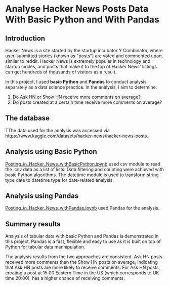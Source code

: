 # Analyse Hacker News Posts Data With Basic Python and With Pandas
## Introduction 
Hacker News is a site started by the startup incubator Y Combinator, where user-submitted stories (known as "posts") are voted and commented upon, similar to reddit. Hacker News is extremely popular in technology and startup circles, and posts that make it to the top of Hacker News' listings can get hundreds of thousands of visitors as a result.

In this project, I used **basic Python** and **Pandas** to conduct analysis separately as a data science practice. In the analysis, I aim to determine: 

1. Do Ask HN or Show HN receive more comments on average?
2. Do posts created at a certain time receive more comments on average?
## The database
TThe data used for the analysis was accessed via https://www.kaggle.com/datasets/hacker-news/hacker-news-posts.

## Analysis using Basic Python
[Posting_in_Hacker_News_withBasicPython.ipynb](Posting_in_Hacker_News_withBasicPython.ipynb) used csv module to read the .csv data as a list of lists. Data filtering and counting were achieved with basic Python algorithms. The datetime module is used to transform string type date to datetime type for date-related analysis.  
 

## Analysis using Pandas
[Posting_in_Hacker_News_withPandas.ipynb](Posting_in_Hacker_News_withPandas.ipynb) used Pandas for the analysis.  


## Summary results 

Analysis of tabular data with basic Python and Pandas is demonstrated in this project. Pandas is a fast, flexible and easy to use as it is built on top of Python for tabular data mannipulation. 

The analysis results from the two approaches are consistent. Ask HN posts received more comments than the Show HN posts on average, indicating that Ask HN posts are more likely to receive comments. For Ask HN posts, creating a post at 15:00 Eastern Time in the US (which corresponds to UK time 20:00), has a higher chance of receiving comments.